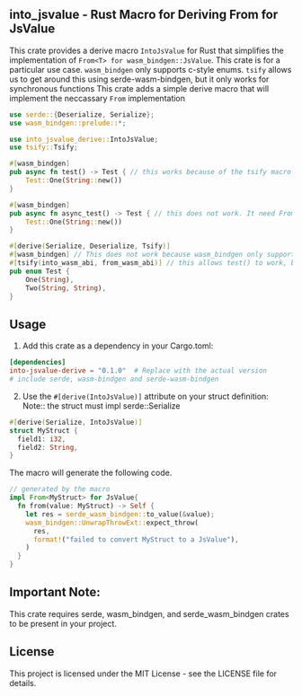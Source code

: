## into_jsvalue - Rust Macro for Deriving From<T> for JsValue

This crate provides a derive macro `IntoJsValue` for Rust that simplifies the implementation of `From<T> for wasm_bindgen::JsValue`. 
This crate is for a particular use case. 
`wasm_bindgen` only supports c-style enums. 
`tsify` allows us to get around this using serde-wasm-bindgen, but it only works for synchronous functions 
This crate adds a simple derive macro that will implement the neccassary `From` implementation

```rust
use serde::{Deserialize, Serialize};
use wasm_bindgen::prelude::*;

use into_jsvalue_derive::IntoJsValue;
use tsify::Tsify;

#[wasm_bindgen]
pub async fn test() -> Test { // this works because of the tsify macro above our enum 
    Test::One(String::new())
}

#[wasm_bindgen]
pub async fn async_test() -> Test { // this does not work. It need From<Test> for JsValue to be implemented
    Test::One(String::new())
}

#[derive(Serialize, Deserialize, Tsify)]
#[wasm_bindgen] // This does not work because wasm_bindgen only supports c-style enums
#[tsify(into_wasm_abi, from_wasm_abi)] // this allows test() to work, but not async test. It does not impl the required trait 
pub enum Test {
    One(String),
    Two(String, String),
}
```

## Usage

1. Add this crate as a dependency in your Cargo.toml:

```toml
[dependencies]
into-jsvalue-derive = "0.1.0"  # Replace with the actual version
# include serde, wasm-bindgen and serde-wasm-bindgen
```

2. Use the `#[derive(IntoJsValue)]` attribute on your struct definition:
Note:: the struct must impl serde::Serialize

```rust
#[derive(Serialize, IntoJsValue)]
struct MyStruct {
  field1: i32,
  field2: String,
}
```

The macro will generate the following code.
```rust
// generated by the macro
impl From<MyStruct> for JsValue{
  fn from(value: MyStruct) -> Self {
    let res = serde_wasm_bindgen::to_value(&value);
    wasm_bindgen::UnwrapThrowExt::expect_throw(
      res,
      format!("failed to convert MyStruct to a JsValue"),
    )
  }
}
```

## Important Note: 

This crate requires serde, wasm_bindgen, and serde_wasm_bindgen crates to be present in your project.

## License

This project is licensed under the MIT License - see the LICENSE file for details.


